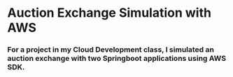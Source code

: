 # Auction Exchange Simulation with AWS
### For a project in my Cloud Development class, I simulated an auction exchange with two Springboot applications using AWS SDK.
